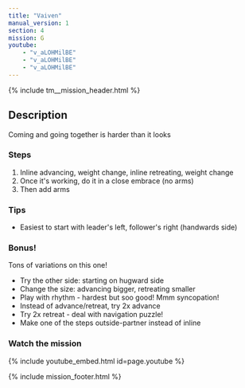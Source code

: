```yaml
---
title: "Vaiven"
manual_version: 1
section: 4
mission: G
youtube: 
    - "v_aLOHMilBE"
    - "v_aLOHMilBE"
    - "v_aLOHMilBE"
---
```


{% include tm__mission_header.html %}

## Description

Coming and going together is harder than it looks

### Steps

1. Inline advancing, weight change, inline retreating, weight change
2. Once it's working, do it in a close embrace (no arms)
3. Then add arms

### Tips

* Easiest to start with leader's left, follower's right (handwards side)

### Bonus!

Tons of variations on this one!

* Try the other side: starting on hugward side
* Change the size: advancing bigger, retreating smaller
* Play with rhythm - hardest but soo good! Mmm syncopation!
* Instead of advance/retreat, try 2x advance
* Try 2x retreat - deal with navigation puzzle! 
* Make one of the steps outside-partner instead of inline

### Watch the mission

{% include youtube_embed.html id=page.youtube %}

{% include mission_footer.html %}
